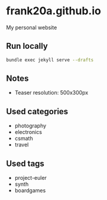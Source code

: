 # frank20a.github.io
My personal website

## Run locally
```bash
bundle exec jekyll serve --drafts
```

## Notes
- Teaser resolution: 500x300px

## Used categories
- photography
- electronics
- csmath
- travel

## Used tags
- project-euler
- synth
- boardgames